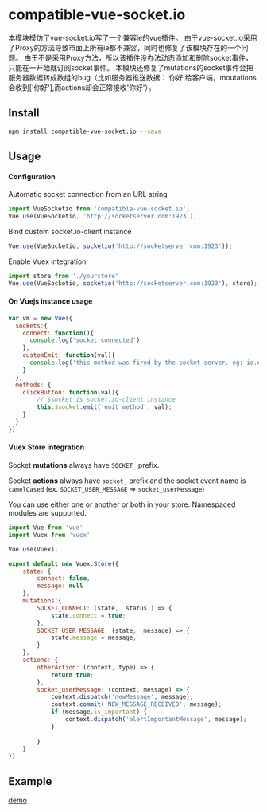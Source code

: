 # compatible-vue-socket.io


本模块模仿了vue-socket.io写了一个兼容ie的vue插件。
由于vue-socket.io采用了Proxy的方法导致市面上所有ie都不兼容，同时也修复了该模块存在的一个问题。
由于不是采用Proxy方法，所以该插件没办法动态添加和删除socket事件，只能在一开始就订阅socket事件。
本模块还修复了mutations的socket事件会把服务器数据转成数组的bug（比如服务器推送数据：'你好'给客户端，moutations会收到['你好'],而actions却会正常接收'你好'）。

## Install

``` bash
npm install compatible-vue-socket.io --save
```

## Usage
#### Configuration
Automatic socket connection from an URL string
``` js
import VueSocketio from 'compatible-vue-socket.io';
Vue.use(VueSocketio, 'http://socketserver.com:1923');
```

Bind custom socket.io-client instance
``` js
Vue.use(VueSocketio, socketio('http://socketserver.com:1923'));
```

Enable Vuex integration
``` js
import store from './yourstore'
Vue.use(VueSocketio, socketio('http://socketserver.com:1923'), store);
```

#### On Vuejs instance usage
``` js
var vm = new Vue({
  sockets:{
    connect: function(){
      console.log('socket connected')
    },
    customEmit: function(val){
      console.log('this method was fired by the socket server. eg: io.emit("customEmit", data)')
    }
  },
  methods: {
    clickButton: function(val){
        // $socket is socket.io-client instance
        this.$socket.emit('emit_method', val);
    }
  }
})
```


#### Vuex Store integration

Socket **mutations** always have `SOCKET_` prefix.

Socket **actions** always have `socket_` prefix and the socket event name is `camelCased` (ex. `SOCKET_USER_MESSAGE` => `socket_userMessage`) 

You can use either one or another or both in your store. Namespaced modules are supported.

``` js
import Vue from 'vue'
import Vuex from 'vuex'

Vue.use(Vuex);

export default new Vuex.Store({
    state: {
        connect: false,
        message: null
    },
    mutations:{
        SOCKET_CONNECT: (state,  status ) => {
            state.connect = true;
        },
        SOCKET_USER_MESSAGE: (state,  message) => {
            state.message = message;
        }
    },
    actions: {
        otherAction: (context, type) => {
            return true;
        },
        socket_userMessage: (context, message) => {
            context.dispatch('newMessage', message);
            context.commit('NEW_MESSAGE_RECEIVED', message);
            if (message.is_important) {
                context.dispatch('alertImportantMessage', message);
            }
            ...
        }
    }
})
```

## Example
[demo](http://metinseylan.com/)


